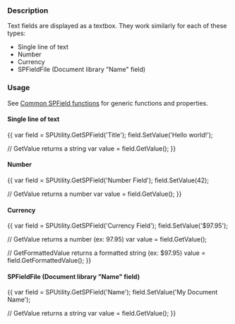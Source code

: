 ### Description
Text fields are displayed as a textbox. They work similarly for each of these types:

* Single line of text
* Number
* Currency
* SPFieldFile (Document library "Name" field)

### Usage

See [Common SPField functions](Common-SPField-functions) for generic functions and properties.

#### Single line of text
{{
var field = SPUtility.GetSPField('Title');
field.SetValue('Hello world!');

// GetValue returns a string
var value = field.GetValue();
}}
#### Number
{{
var field = SPUtility.GetSPField('Number Field');
field.SetValue(42);

// GetValue returns a number
var value = field.GetValue();
}}
#### Currency
{{
var field = SPUtility.GetSPField('Currency Field');
field.SetValue('$97.95');

// GetValue returns a number (ex:  97.95)
var value = field.GetValue();

// GetFormattedValue returns a formatted string (ex: $97.95)
value = field.GetFormattedValue();
}}
#### SPFieldFile (Document library "Name" field)
{{
var field = SPUtility.GetSPField('Name');
field.SetValue('My Document Name');

// GetValue returns a string
var value = field.GetValue();
}}